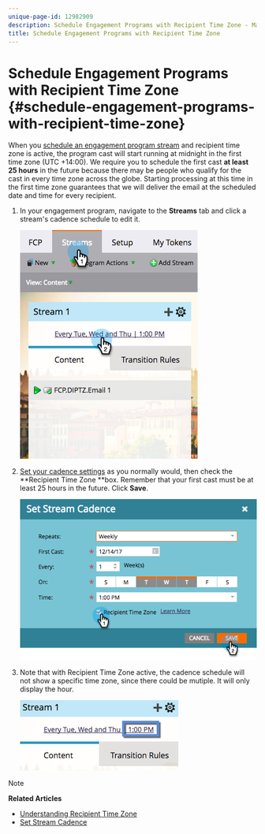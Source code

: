 ```yaml
---
unique-page-id: 12982909
description: Schedule Engagement Programs with Recipient Time Zone - Marketo Docs - Product Documentation
title: Schedule Engagement Programs with Recipient Time Zone
---
```


# Schedule Engagement Programs with Recipient Time Zone {#schedule-engagement-programs-with-recipient-time-zone}

When you [schedule an engagement program stream](https://docs.marketo.com/display/DOCS/Schedule+Engagement+Programs+for+Recipient+Time+Zones) and recipient time zone is active, the program cast will start running at midnight in the first time zone (UTC +14:00). We require you to schedule the first cast **at least 25 hours** in the future because there may be people who qualify for the cast in every time zone across the globe. Starting processing at this time in the first time zone guarantees that we will deliver the email at the scheduled date and time for every recipient.

1. In your engagement program, navigate to the **Streams** tab and click a stream's cadence schedule to edit it.

   ![](assets/image2017-12-5-13-3a36-3a21.png)

1. [Set your cadence settings](../../../../../product-docs/email-marketing/drip-nurturing/engagement-program-streams/set-stream-cadence.md) as you normally would, then check the **Recipient Time Zone **box. Remember that your first cast must be at least 25 hours in the future. Click **Save**.

   ![](assets/image2017-12-5-13-3a50-3a32.png)

1. Note that with Recipient Time Zone active, the cadence schedule will not show a specific time zone, since there could be mutiple. It will only display the hour.

   ![](assets/image2017-12-5-13-3a56-3a21.png)

>[!NOTE]
>
>**Related Articles**
>
>* [Understanding Recipient Time Zone](../../../../../product-docs/email-marketing/email-programs/email-program-actions/scheduling-with-recipient-time-zone/understanding-recipient-time-zone.md)
>* [Set Stream Cadence](../../../../../product-docs/email-marketing/drip-nurturing/engagement-program-streams/set-stream-cadence.md)
>

